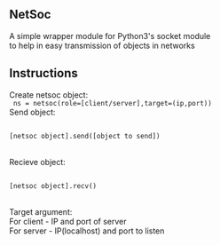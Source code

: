 NetSoc
-------
A simple wrapper module for Python3's socket module   
to help in easy transmission of objects in networks

Instructions
-------
Create netsoc object:  
<code>
ns = netsoc(role=[client/server],target=(ip,port))
</code>  
Send object:  
<code>  
[netsoc object].send([object to send])  
</code>  
Recieve object:  
<code>  
[netsoc object].recv()  
</code>  
Target argument:  
  For client - IP and port of server  
  For server - IP(localhost) and port to listen  
